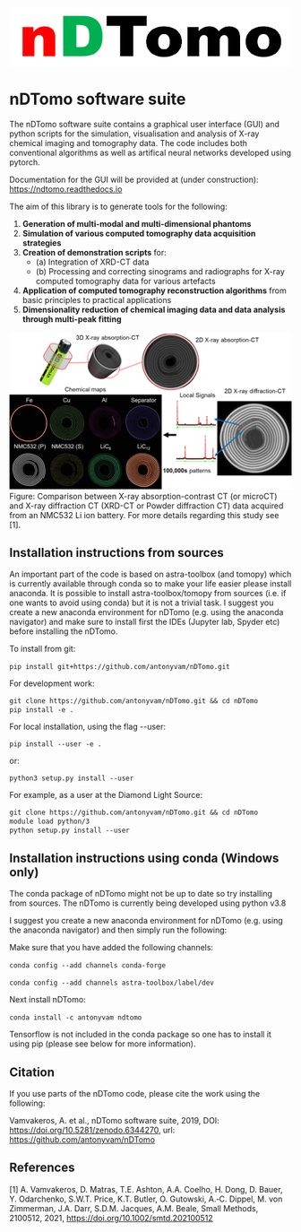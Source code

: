 ![nDTomo](assets/ndtomo_logo_small.png)

nDTomo software suite
=====================
The nDTomo software suite contains a graphical user interface (GUI) and python scripts for the simulation, visualisation and analysis of X-ray chemical imaging and tomography data.
The code includes both conventional algorithms as well as artifical neural networks developed using pytorch.

Documentation for the GUI will be provided at (under construction): https://ndtomo.readthedocs.io

The aim of this library is to generate tools for the following:
1. **Generation of multi-modal and multi-dimensional phantoms**
2. **Simulation of various computed tomography data acquisition strategies**
3. **Creation of demonstration scripts** for:
   - (a) Integration of XRD-CT data
   - (b) Processing and correcting sinograms and radiographs for X-ray computed tomography data for various artefacts
4. **Application of computed tomography reconstruction algorithms** from basic principles to practical applications
5. **Dimensionality reduction of chemical imaging data and data analysis through multi-peak fitting**

![XRD-CT](assets/xrdct.png)
Figure: Comparison between X-ray absorption-contrast CT (or microCT) and X-ray diffraction CT (XRD-CT or Powder diffraction CT) data acquired from an NMC532 Li ion battery. For more details regarding this study see [1].

Installation instructions from sources
--------------------------------------
An important part of the code is based on astra-toolbox (and tomopy) which is currently available through conda so to make your life easier please install anaconda. It is possible to install astra-toolbox/tomopy from sources (i.e. if one wants to avoid using conda) but it is not a trivial task. I suggest you create a new anaconda environment for nDTomo (e.g. using the anaconda navigator) and make sure to install first the IDEs (Jupyter lab, Spyder etc) before installing the nDTomo.

To install from git:

```pip install git+https://github.com/antonyvam/nDTomo.git```

For development work:

```
git clone https://github.com/antonyvam/nDTomo.git && cd nDTomo
pip install -e .
```

For local installation, using the flag --user:

```
pip install --user -e .
```

or:

```
python3 setup.py install --user
```

For example, as a user at the Diamond Light Source:

```
git clone https://github.com/antonyvam/nDTomo.git && cd nDTomo
module load python/3
python setup.py install --user
```

Installation instructions using conda (Windows only)
----------------------------------------------------
The conda package of nDTomo might not be up to date so try installing from sources. The nDTomo is currently being developed using python v3.8

I suggest you create a new anaconda environment for nDTomo (e.g. using the anaconda navigator) and then simply run the following:

Make sure that you have added the following channels:

```conda config --add channels conda-forge```

```conda config --add channels astra-toolbox/label/dev```

Next install nDTomo:

```conda install -c antonyvam ndtomo```

Tensorflow is not included in the conda package so one has to install it using pip (please see below for more information).


Citation
--------
If you use parts of the nDTomo code, please cite the work using the following:

Vamvakeros, A. et al., nDTomo software suite, 2019, DOI: https://doi.org/10.5281/zenodo.6344270, url: https://github.com/antonyvam/nDTomo


References
----------

[1] A. Vamvakeros, D. Matras, T.E. Ashton, A.A. Coelho, H. Dong, D. Bauer, Y. Odarchenko, S.W.T. Price, K.T. Butler, O. Gutowski, A.‐C. Dippel, M. von Zimmerman, J.A. Darr, S.D.M. Jacques, A.M. Beale, Small Methods, 2100512, 2021, https://doi.org/10.1002/smtd.202100512